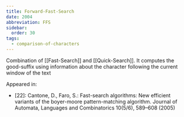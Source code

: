 ```yaml
---
title: Forward-Fast-Search
date: 2004
abbreviation: FFS
sidebar:
  order: 30
tags:
  - comparison-of-characters
---
```


Combination of [[Fast-Search]] and [[Quick-Search]]. It computes the good-suffix using information about the character following the current window of the text

Appeared in:

- [22]: Cantone, D., Faro, S.: Fast-search algorithms: New efficient variants of the boyer-moore pattern-matching algorithm. Journal of Automata, Languages and Combinatorics 10(5/6), 589–608 (2005)
